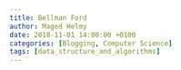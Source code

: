```yaml
---
title: Bellman Ford
author: Maged Helmy
date: 2018-11-01 14:00:00 +0100
categories: [Blogging, Computer Science]
tags: [data_structure_and_algorithms]
---
```

